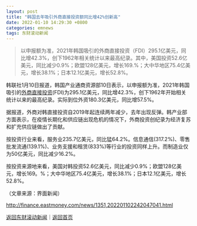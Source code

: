 ```yaml
---
layout: post
title: "韩国去年吸引外商直接投资额同比增42%创新高"
date: 2022-01-10 14:29:30 +0800
categories: emnews
tags: 东财滚动新闻
---
```

> 以申报额为准，2021年韩国吸引的外商直接投资（FDI）295.1亿美元，同比增42.3%，创下1962年相关统计以来最高纪录。其中，美国投资52.6亿美元，同比减少0.9%；欧盟128亿美元，增长169.%；大中华地区75.4亿美元，增长38.1%；日本12.1亿美元，增长52.8%。

<p>韩联社1月10日报道，韩国产业通商资源部10日表示，以申报额为准，2021年韩国吸引的<span id="Info.385"><a href="http://data.eastmoney.com/cjsj/fdi.html" class="infokey">外商直接投资</a></span>(FDI)为295.1亿美元，同比增42.3%，创下1962年开始相关统计以来的最高纪录。实际到位外资180.3亿美元，同比增57.5%。</p>
 <p>据报道，外商对韩直接投资自2019年起连续两年减少，去年出现反弹。韩产业部方面表示，在疫情长期化和供应链出现危机的情况下，外商投资创纪录为经济复苏和扩充供应链做出了贡献。</p>
 <p>按投资行业来看，服务业235.7亿美元，同比猛64.2%。信息通信(317.2%)、零售批发流通(139.1%)、业务支援和租赁(833%)等行业的投资同样上升。而制造业仅为50亿美元，同比减少16.2%。</p>
 <p>按投资来源地来看，美国对韩投资52.6亿美元，同比减少0.9%；欧盟128亿美元，增长169。%；大中华地区75.4亿美元，增长38.1%；日本12.1亿美元，增长52.8%。</p><p class="em_media">（文章来源：界面新闻）</p>

<http://finance.eastmoney.com/news/1351,202201102242047041.html>

[返回东财滚动新闻](//finews.withounder.com/emnews/)｜[返回首页](//finews.withounder.com/)
